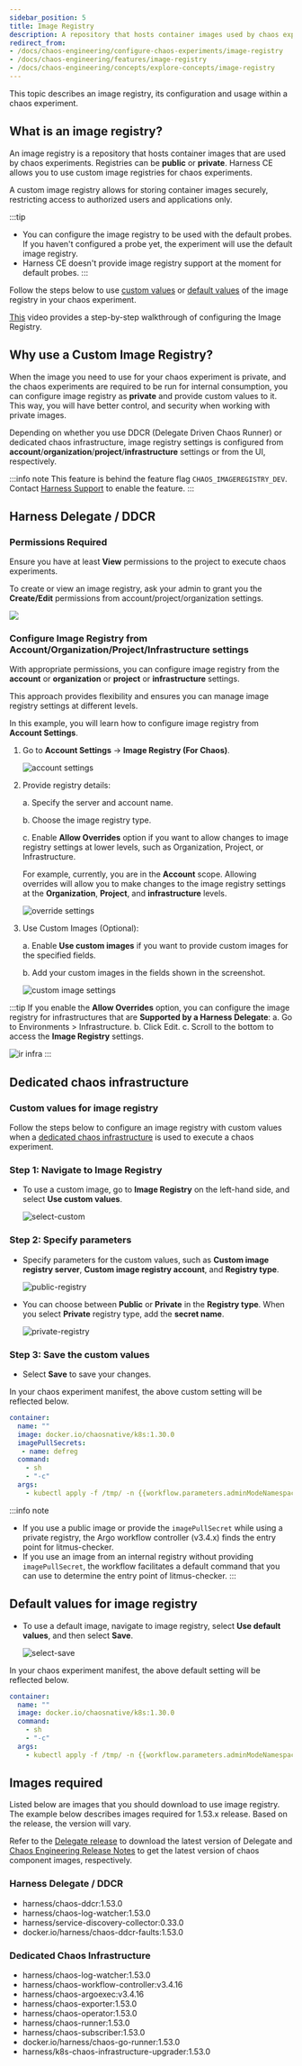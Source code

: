 ```yaml
---
sidebar_position: 5
title: Image Registry
description: A repository that hosts container images used by chaos experiments.
redirect_from:
- /docs/chaos-engineering/configure-chaos-experiments/image-registry
- /docs/chaos-engineering/features/image-registry
- /docs/chaos-engineering/concepts/explore-concepts/image-registry
---
```


This topic describes an image registry, its configuration and usage within a chaos experiment.

## What is an image registry?

An image registry is a repository that hosts container images that are used by chaos experiments. Registries can be **public** or **private**. Harness CE allows you to use custom image registries for chaos experiments.

A custom image registry allows for storing container images securely, restricting access to authorized users and applications only.

:::tip
- You can configure the image registry to be used with the default probes. If you haven't configured a probe yet, the experiment will use the default image registry.
- Harness CE doesn't provide image registry support at the moment for default probes.
:::

Follow the steps below to use [custom values](#custom-values-for-image-registry) or [default values](#default-values-for-image-registry) of the image registry in your chaos experiment.


[This](https://youtu.be/jpSd1nGf8s0) video provides a step-by-step walkthrough of configuring the Image Registry.

## Why use a Custom Image Registry?

When the image you need to use for your chaos experiment is private, and the chaos experiments are required to be run for internal consumption, you can configure image registry as **private** and provide custom values to it.
This way, you will have better control, and security when working with private images.

Depending on whether you use DDCR (Delegate Driven Chaos Runner) or dedicated chaos infrastructure, image registry settings is configured from **account**/**organization**/**project**/**infrastructure** settings or from the UI, respectively.

:::info note
This feature is behind the feature flag `CHAOS_IMAGEREGISTRY_DEV`. Contact [Harness Support](mailto:support@harness.io) to enable the feature.
:::

## Harness Delegate / DDCR

### Permissions Required

Ensure you have at least **View** permissions to the project to execute chaos experiments. 

To create or view an image registry, ask your admin to grant you the **Create/Edit** permissions from account/project/organization settings.

  ![](./static/image-registry/chaos-engineering-img-registry-perms.png)


### Configure Image Registry from Account/Organization/Project/Infrastructure settings

With appropriate permissions, you can configure image registry from the **account** or **organization** or **project** or **infrastructure** settings.

This approach provides flexibility and ensures you can manage image registry settings at different levels.

In this example, you will learn how to configure image registry from **Account Settings**.

1. Go to **Account Settings** -> **Image Registry (For Chaos)**.

    ![account settings](./static/image-registry/account-level.png)

2. Provide registry details:

    a. Specify the server and account name. 

    b. Choose the image registry type. 

    c. Enable **Allow Overrides** option if you want to allow changes to image registry settings at lower levels, such as Organization, Project, or Infrastructure.

    For example, currently, you are in the **Account** scope. Allowing overrides will allow you to make changes to the image registry settings at the **Organization**, **Project**, and **infrastructure** levels.

    ![override settings](./static/image-registry/override.png)

3. Use Custom Images (Optional):

    a. Enable **Use custom images** if you want to provide custom images for the specified fields.
    
    b. Add your custom images in the fields shown in the screenshot.

    ![custom image settings](./static/image-registry/custom-img.png)

:::tip
If you enable the **Allow Overrides** option, you can configure the image registry for infrastructures that are **Supported by a Harness Delegate**:
  a. Go to Environments > Infrastructure.
  b. Click Edit.
  c. Scroll to the bottom to access the **Image Registry** settings.

  ![ir infra](./static/image-registry/ir-settings.png)
:::


## Dedicated chaos infrastructure

### Custom values for image registry

Follow the steps below to configure an image registry with custom values when a [dedicated chaos infrastructure](/docs/chaos-engineering/use-harness-ce/infrastructures/types/legacy-infra/kubernetes) is used to execute a chaos experiment.

### Step 1: Navigate to Image Registry

* To use a custom image, go to **Image Registry** on the left-hand side, and select **Use custom values**.

  ![select-custom](./static/image-registry/select-custom.png)

### Step 2: Specify parameters
* Specify parameters for the custom values, such as **Custom image registry server**, **Custom image registry account**, and **Registry type**.

  ![public-registry](./static/image-registry/public-registry.png)

* You can choose between **Public** or **Private** in the **Registry type**. When you select **Private** registry type, add the **secret name**.

  ![private-registry](./static/image-registry/private-registry.png)

### Step 3: Save the custom values
* Select **Save** to save your changes.

In your chaos experiment manifest, the above custom setting will be reflected below.

```yaml
container:
  name: ""
  image: docker.io/chaosnative/k8s:1.30.0
  imagePullSecrets:
   - name: defreg
  command:
    - sh
    - "-c"
  args:
    - kubectl apply -f /tmp/ -n {{workflow.parameters.adminModeNamespace}} && sleep 30
```

:::info note
* If you use a public image or provide the `imagePullSecret` while using a private registry, the Argo workflow controller (v3.4.x) finds the entry point for litmus-checker.
* If you use an image from an internal registry without providing `imagePullSecret`, the workflow facilitates a default command that you can use to determine the entry point of litmus-checker.
:::

## Default values for image registry

* To use a default image, navigate to image registry, select **Use default values**, and then select **Save**.

  ![select-save](./static/image-registry/click-save.png)

In your chaos experiment manifest, the above default setting will be reflected below.

```yaml
container:
  name: ""
  image: docker.io/chaosnative/k8s:1.30.0
  command:
    - sh
    - "-c"
  args:
    - kubectl apply -f /tmp/ -n {{workflow.parameters.adminModeNamespace}} && sleep 30
```


## Images required

Listed below are images that you should download to use image registry. The example below describes images required for 1.53.x release. Based on the release, the version will vary.

Refer to the [Delegate release](https://developer.harness.io/release-notes/delegate/) to download the latest version of Delegate and [Chaos Engineering Release Notes](https://developer.harness.io/release-notes/chaos-engineering) to get the latest version of chaos component images, respectively.

### Harness Delegate / DDCR

- harness/chaos-ddcr:1.53.0
- harness/chaos-log-watcher:1.53.0
- harness/service-discovery-collector:0.33.0
- docker.io/harness/chaos-ddcr-faults:1.53.0

### Dedicated Chaos Infrastructure

- harness/chaos-log-watcher:1.53.0
- harness/chaos-workflow-controller:v3.4.16
- harness/chaos-argoexec:v3.4.16
- harness/chaos-exporter:1.53.0
- harness/chaos-operator:1.53.0
- harness/chaos-runner:1.53.0
- harness/chaos-subscriber:1.53.0
- docker.io/harness/chaos-go-runner:1.53.0
- harness/k8s-chaos-infrastructure-upgrader:1.53.0
